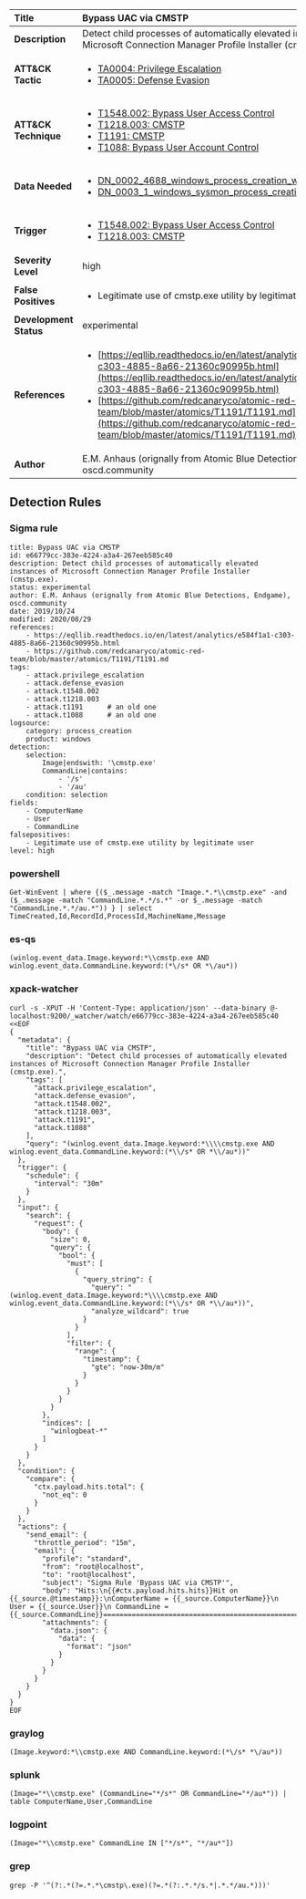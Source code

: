 | Title                    | Bypass UAC via CMSTP       |
|:-------------------------|:------------------|
| **Description**          | Detect child processes of automatically elevated instances of Microsoft Connection Manager Profile Installer (cmstp.exe). |
| **ATT&amp;CK Tactic**    |  <ul><li>[TA0004: Privilege Escalation](https://attack.mitre.org/tactics/TA0004)</li><li>[TA0005: Defense Evasion](https://attack.mitre.org/tactics/TA0005)</li></ul>  |
| **ATT&amp;CK Technique** | <ul><li>[T1548.002: Bypass User Access Control](https://attack.mitre.org/techniques/T1548/002)</li><li>[T1218.003: CMSTP](https://attack.mitre.org/techniques/T1218/003)</li><li>[T1191: CMSTP](https://attack.mitre.org/techniques/T1191)</li><li>[T1088: Bypass User Account Control](https://attack.mitre.org/techniques/T1088)</li></ul>  |
| **Data Needed**          | <ul><li>[DN_0002_4688_windows_process_creation_with_commandline](../Data_Needed/DN_0002_4688_windows_process_creation_with_commandline.md)</li><li>[DN_0003_1_windows_sysmon_process_creation](../Data_Needed/DN_0003_1_windows_sysmon_process_creation.md)</li></ul>  |
| **Trigger**              | <ul><li>[T1548.002: Bypass User Access Control](../Triggers/T1548.002.md)</li><li>[T1218.003: CMSTP](../Triggers/T1218.003.md)</li></ul>  |
| **Severity Level**       | high |
| **False Positives**      | <ul><li>Legitimate use of cmstp.exe utility by legitimate user</li></ul>  |
| **Development Status**   | experimental |
| **References**           | <ul><li>[https://eqllib.readthedocs.io/en/latest/analytics/e584f1a1-c303-4885-8a66-21360c90995b.html](https://eqllib.readthedocs.io/en/latest/analytics/e584f1a1-c303-4885-8a66-21360c90995b.html)</li><li>[https://github.com/redcanaryco/atomic-red-team/blob/master/atomics/T1191/T1191.md](https://github.com/redcanaryco/atomic-red-team/blob/master/atomics/T1191/T1191.md)</li></ul>  |
| **Author**               | E.M. Anhaus (orignally from Atomic Blue Detections, Endgame), oscd.community |


## Detection Rules

### Sigma rule

```
title: Bypass UAC via CMSTP
id: e66779cc-383e-4224-a3a4-267eeb585c40
description: Detect child processes of automatically elevated instances of Microsoft Connection Manager Profile Installer (cmstp.exe).
status: experimental
author: E.M. Anhaus (orignally from Atomic Blue Detections, Endgame), oscd.community
date: 2019/10/24
modified: 2020/08/29
references:
    - https://eqllib.readthedocs.io/en/latest/analytics/e584f1a1-c303-4885-8a66-21360c90995b.html
    - https://github.com/redcanaryco/atomic-red-team/blob/master/atomics/T1191/T1191.md
tags:
    - attack.privilege_escalation
    - attack.defense_evasion
    - attack.t1548.002
    - attack.t1218.003
    - attack.t1191      # an old one
    - attack.t1088      # an old one
logsource:
    category: process_creation
    product: windows
detection:
    selection:
        Image|endswith: '\cmstp.exe'
        CommandLine|contains:
            - '/s'
            - '/au'
    condition: selection
fields:
    - ComputerName
    - User
    - CommandLine
falsepositives:
    - Legitimate use of cmstp.exe utility by legitimate user
level: high

```





### powershell
    
```
Get-WinEvent | where {($_.message -match "Image.*.*\\cmstp.exe" -and ($_.message -match "CommandLine.*.*/s.*" -or $_.message -match "CommandLine.*.*/au.*")) } | select TimeCreated,Id,RecordId,ProcessId,MachineName,Message
```


### es-qs
    
```
(winlog.event_data.Image.keyword:*\\cmstp.exe AND winlog.event_data.CommandLine.keyword:(*\/s* OR *\/au*))
```


### xpack-watcher
    
```
curl -s -XPUT -H 'Content-Type: application/json' --data-binary @- localhost:9200/_watcher/watch/e66779cc-383e-4224-a3a4-267eeb585c40 <<EOF
{
  "metadata": {
    "title": "Bypass UAC via CMSTP",
    "description": "Detect child processes of automatically elevated instances of Microsoft Connection Manager Profile Installer (cmstp.exe).",
    "tags": [
      "attack.privilege_escalation",
      "attack.defense_evasion",
      "attack.t1548.002",
      "attack.t1218.003",
      "attack.t1191",
      "attack.t1088"
    ],
    "query": "(winlog.event_data.Image.keyword:*\\\\cmstp.exe AND winlog.event_data.CommandLine.keyword:(*\\/s* OR *\\/au*))"
  },
  "trigger": {
    "schedule": {
      "interval": "30m"
    }
  },
  "input": {
    "search": {
      "request": {
        "body": {
          "size": 0,
          "query": {
            "bool": {
              "must": [
                {
                  "query_string": {
                    "query": "(winlog.event_data.Image.keyword:*\\\\cmstp.exe AND winlog.event_data.CommandLine.keyword:(*\\/s* OR *\\/au*))",
                    "analyze_wildcard": true
                  }
                }
              ],
              "filter": {
                "range": {
                  "timestamp": {
                    "gte": "now-30m/m"
                  }
                }
              }
            }
          }
        },
        "indices": [
          "winlogbeat-*"
        ]
      }
    }
  },
  "condition": {
    "compare": {
      "ctx.payload.hits.total": {
        "not_eq": 0
      }
    }
  },
  "actions": {
    "send_email": {
      "throttle_period": "15m",
      "email": {
        "profile": "standard",
        "from": "root@localhost",
        "to": "root@localhost",
        "subject": "Sigma Rule 'Bypass UAC via CMSTP'",
        "body": "Hits:\n{{#ctx.payload.hits.hits}}Hit on {{_source.@timestamp}}:\nComputerName = {{_source.ComputerName}}\n        User = {{_source.User}}\n CommandLine = {{_source.CommandLine}}================================================================================\n{{/ctx.payload.hits.hits}}",
        "attachments": {
          "data.json": {
            "data": {
              "format": "json"
            }
          }
        }
      }
    }
  }
}
EOF

```


### graylog
    
```
(Image.keyword:*\\cmstp.exe AND CommandLine.keyword:(*\/s* *\/au*))
```


### splunk
    
```
(Image="*\\cmstp.exe" (CommandLine="*/s*" OR CommandLine="*/au*")) | table ComputerName,User,CommandLine
```


### logpoint
    
```
(Image="*\\cmstp.exe" CommandLine IN ["*/s*", "*/au*"])
```


### grep
    
```
grep -P '^(?:.*(?=.*.*\cmstp\.exe)(?=.*(?:.*.*/s.*|.*.*/au.*)))'
```



